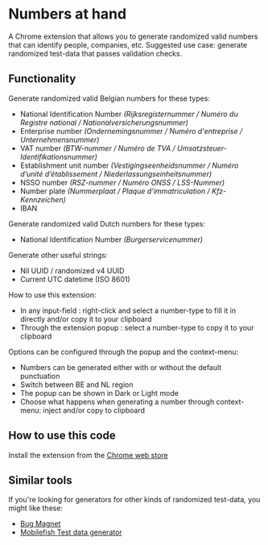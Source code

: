 # Numbers at hand
A Chrome extension that allows you to generate randomized valid numbers that can identify people, companies, etc.
Suggested use case: generate randomized test-data that passes validation checks.

## Functionality
Generate randomized valid Belgian numbers for these types:
* National Identification Number _(Rijksregisternummer / Numéro du Registre national / Nationalversicherungsnummer)_
* Enterprise number _(Ondernemingsnummer / Numéro d'entreprise / Unternehmensnummer)_
* VAT number _(BTW-nummer / Numéro de TVA / Umsatzsteuer-Identifikationsnummer)_
* Establishment unit number _(Vestigingseenheidsnummer / Numéro d’unité d’établissement / Niederlassungseinheitsnummer)_
* NSSO number _(RSZ-nummer / Numéro ONSS / LSS-Nummer)_
* Number plate _(Nummerplaat / Plaque d'immatriculation / Kfz-Kennzeichen)_
* IBAN

Generate randomized valid Dutch numbers for these types:
* National Identification Number _(Burgerservicenummer)_

Generate other useful strings:
* Nil UUID / randomized v4 UUID
* Current UTC datetime (ISO 8601)


How to use this extension:
* In any input-field : right-click and select a number-type to fill it in directly and/or copy it to your clipboard
* Through the extension popup : select a number-type to copy it to your clipboard

Options can be configured through the popup and the context-menu:
* Numbers can be generated either with or without the default punctuation
* Switch between BE and NL region
* The popup can be shown in Dark or Light mode
* Choose what happens when generating a number through context-menu: inject and/or copy to clipboard


## How to use this code

Install the extension from the [Chrome web store](https://chrome.google.com/webstore/detail/numbers-at-hand/jncgcehddiijpaiopleohniplpafmmio)


## Similar tools

If you're looking for generators for other kinds of randomized test-data, you might like these:
* [Bug Magnet](https://bugmagnet.org/)
* [Mobilefish Test data generator](https://www.mobilefish.com/services/random_test_data_generator/random_test_data_generator.php)
